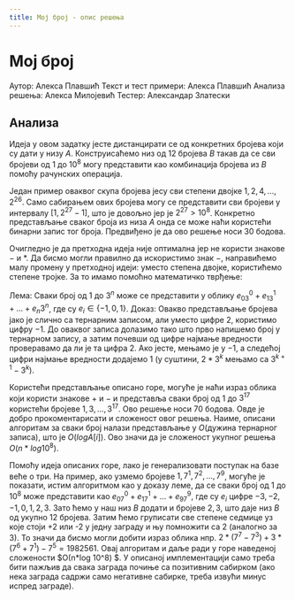 ```yaml
---
title: Мој број - опис решења
---
```


# Мој број

Аутор: Алекса Плавшић
Текст и тест примери: Алекса Плавшић
Анализа решења: Алекса Милојевић
Тестер: Александар Златески

## Анализа

Идеја у овом задатку јесте дистанцирати се од конкретних бројева који су дати у низу $А$. Конструисаћемо низ од $12$ бројева $B$ такав да се сви бројеви од $1$ до $10^8$ могу представити као комбинација бројева из $B$ помоћу рачунских операција.

Један пример оваквог скупа бројева јесу сви степени двојке $1, 2, 4, ..., 2^26$. Само сабирањем ових бројева могу се представити сви бројеви у интервалу $[1, 2^{27}-1]$, што је довољно јер је $2^27>10^8$. Конкретно представљање сваког броја из низа $A$ онда се може наћи користећи бинарни запис тог броја. Предвиђено је да ово решење носи $30$ бодова.

Очигледно је да претходна идеја није оптимална јер не користи знакове $-$ и $*$. Да бисмо могли правилно да искористимо знак $-$, направићемо малу промену у претходној идеји: уместо степена двојке, користићемо степене тројке. За то имамо помоћно математичко тврђење:

Лема: Сваки број од $1$ до $3^n$ може се представити у облику $е_03^0+e_13^1+...+e_n3^n$, где су $e_i\in \{-1, 0, 1\}$.
Доказ: Овакво представљање бројева јако је слично са тернарним записом, али уместо цифре $2$, користимо цифру $-1$. До оваквог записа долазимо тако што прво напишемо број у тернарном запису, а затим почевши од цифре најмање вредности проверавамо да ли је та цифра $2$. Ако јесте, мењамо је у $-1$, а следећој цифри најмање вредности додајемо $1$ (у суштини, $2*3^k$ мењамо са $3^{k+1}-3^k$).

Користећи представљање описано горе, могуће је наћи израз облика који користи знакове $+$ и $-$ и представља сваки број од $1$ до $3^{17}$ користећи бројеве $1, 3, ..., 3^{17}$. Ово решење носи $70$ бодова. Овде је добро прокоментарисати и сложеност овог решења. Наиме, описани алгоритам за сваки број налази представљање у $О($дужина тернарног записа$)$, што је $О(log A[i])$. Ово значи да је сложеност укупног решења $О(n*log 10^8)$.

Помоћу идеја описаних горе, лако је генерализовати поступак на базе веће о три. На пример, ако узмемо бројеве $1, 7^1, 7^2, ..., 7^9$, могуће је показати, истим алгоритмом као у доказу леме, да се сваки број од $1$ до $10^8$ може представити као $e_07^0+e_17^1+...+e_97^9$, где су $e_i$ цифре $-3, -2, -1, 0, 1, 2, 3$. Зато ћемо у наш низ $B$ додати и бројеве $2, 3$, што даје низ $B$ од укупно $12$ бројева. Затим ћемо груписати све степене седмице уз које стоји +2 или -2 у једну заграду и њу помножити са $2$ (аналогно за $3$). То значи да бисмо могли добити израз облика нпр. $2*(7^7-7^3)+3*(7^6+7^1)-7^5=1982561$. Овај алгоритам и даље ради у горе наведеној сложености $О(n*log 10^8) $. У описаној имплементацији само треба бити пажљив да свака заграда почиње са позитивним сабирком (ако нека заграда садржи само негативне сабирке, треба извући минус испред заграде).

